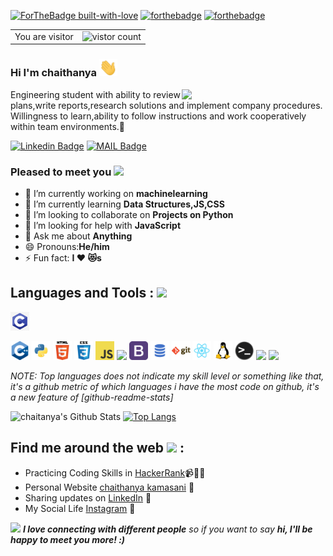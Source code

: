 [![ForTheBadge built-with-love](http://ForTheBadge.com/images/badges/built-with-love.svg)](https://GitHub.com/iamchaithanyak/)  [![forthebadge](https://forthebadge.com/images/badges/winter-is-coming.svg)](https://forthebadge.com) [![forthebadge](https://forthebadge.com/images/badges/makes-people-smile.svg)](https://forthebadge.com)
<table>
  <tr>
    <td>You are visitor</td>
    <td><img src="https://profile-counter.glitch.me/iamchaithanyak/count.svg" alt="vistor count" height="50" /></td>
  </tr>
</table>

### Hi I'm chaithanya <img src="https://github.com/iamchaithanyak/iamchaithanyak/blob/master/Hi.gif" width="29px">
<img align='right' src="https://media.giphy.com/media/M9gbBd9nbDrOTu1Mqx/giphy.gif" width="230">
Engineering student with ability to review plans,write reports,research solutions and implement company procedures. Willingness to learn,ability to follow instructions and work cooperatively within team environments.🎀

[![Linkedin Badge](https://img.shields.io/badge/-iamchaitanyak-blue?style=flat-square&logo=Linkedin&logoColor=white&link=https://www.linkedin.com/in/iamshubhamg/)](https://www.linkedin.com/in/iamchaithanyak/)
[![MAIL Badge](https://img.shields.io/badge/-kchaithanya125@gmail.com-c14438?style=flat-square&logo=Gmail&logoColor=white&link=mailto:shubhamgiri2000office@gmail.com)](mailto:kchaithanya125@gmail.com)
 
### Pleased to meet you <img src="https://camo.githubusercontent.com/7bf64c0124cdd39d5abc7bc192debd43dd4aae6c/68747470733a2f2f656d6f6a69732e736c61636b6d6f6a69732e636f6d2f656d6f6a69732f696d616765732f313533313834393433302f343234362f626c6f622d73756e676c61737365732e6769663f31353331383439343330" width="29px">

- 🔭 I’m currently working on <b>machinelearning</b>
- 🌱 I’m currently learning <b>Data Structures,JS,CSS</b>
- 👯 I’m looking to collaborate on <b>Projects on Python</b>
- 🤔 I’m looking for help with <b>JavaScript</b>
- 💬 Ask me about <b>Anything</b>
- 😄 Pronouns:<b>He/him</b>
- ⚡ Fun fact: <b>I ❤️ 😻s</b>

## Languages and Tools : <img src="https://camo.githubusercontent.com/40dff491d4e8123af55298ef908faedb66c463e5/68747470733a2f2f6d656469612e67697068792e636f6d2f6d656469612f57556c706c634d704f43456d5447427442572f67697068792e676966" width="39px">
<code><img height="30" src="https://github.com/iamchaithanyak/iamchaithanyak/blob/master/the-c-programming-language-computer-programming-png-1600x1600px-c-programming-language-png-820_819.jpg"></code>

<code><img height="30" src="https://raw.githubusercontent.com/github/explore/80688e429a7d4ef2fca1e82350fe8e3517d3494d/topics/cpp/cpp.png"></code>
<code><img height="30" src="https://raw.githubusercontent.com/github/explore/80688e429a7d4ef2fca1e82350fe8e3517d3494d/topics/python/python.png"></code>
<code><img height="30" src="https://raw.githubusercontent.com/github/explore/80688e429a7d4ef2fca1e82350fe8e3517d3494d/topics/html/html.png"></code>
<code><img height="30" src="https://raw.githubusercontent.com/github/explore/80688e429a7d4ef2fca1e82350fe8e3517d3494d/topics/css/css.png"></code>
<code><img height="30" src="https://raw.githubusercontent.com/github/explore/80688e429a7d4ef2fca1e82350fe8e3517d3494d/topics/javascript/javascript.png"></code>
<code><img height="30" src="https://sjardo.com/wp-content/uploads/2019/03/2000px-Sass_Logo_Color.svg_-1536x1152.png"></code>
<code><img height="30" src="https://raw.githubusercontent.com/github/explore/80688e429a7d4ef2fca1e82350fe8e3517d3494d/topics/bootstrap/bootstrap.png"></code>
<code><img height="30" src="https://raw.githubusercontent.com/github/explore/80688e429a7d4ef2fca1e82350fe8e3517d3494d/topics/sql/sql.png"></code>
<code><img height="30" src="https://raw.githubusercontent.com/github/explore/80688e429a7d4ef2fca1e82350fe8e3517d3494d/topics/git/git.png"></code>
<code><img height="30" src="https://raw.githubusercontent.com/github/explore/80688e429a7d4ef2fca1e82350fe8e3517d3494d/topics/react/react.png"></code>
<code><img height="30" src="https://raw.githubusercontent.com/github/explore/80688e429a7d4ef2fca1e82350fe8e3517d3494d/topics/linux/linux.png"></code>
<code><img height="30" src="https://raw.githubusercontent.com/github/explore/80688e429a7d4ef2fca1e82350fe8e3517d3494d/topics/terminal/terminal.png"></code>
<code><img height="30" src="https://upload.wikimedia.org/wikipedia/commons/2/2d/Visual_Studio_Code_1.18_icon.svg"></code>
<code><img height="30" src="https://github.com/iamshubhamg/iamshubhamg/blob/master/Assests/5f2ffc928c1d2.png"></code>

*NOTE: Top languages does not indicate my skill level or something like that, it's a github metric of which languages i have the most code on github, it's a new feature of [github-readme-stats]*

![chaitanya's Github Stats](https://github-readme-stats.vercel.app/api?username=iamchaithanyak&show_icons=true&theme=radical)       [![Top Langs](https://github-readme-stats.vercel.app/api/top-langs/?username=iamchaithanyak&theme=radical)](https://github.com/iamchaithanyak/github-readme-stats)


## Find me around the web <img src="https://github.com/iamchaithanyak/iamchaithanyak/blob/master/Assests/Earth.gif" width="24px"> :
- Practicing Coding Skills in <a href="https://www.hackerrank.com">HackerRank</a>📹✍🏾
- Personal Website <a href="https://iamchaithanyak.github.io">chaithanya kamasani</a> 🏓
- Sharing updates on <a href="https://www.linkedin.com/in/iamchaithanyak/">LinkedIn</a> 💼
- My Social Life <a href="https://www.instagram.com/chaithanya_kh">Instagram</a> 💞

<img src="https://camo.githubusercontent.com/6ba7b982e69849c28d40e15131d5557cd65455a6/68747470733a2f2f6d656469612e67697068792e636f6d2f6d656469612f4c6e516a7057614f4e386e68723231764e572f67697068792e676966" width="39px">  *<b>I love connecting with different people</b> so if you want to say <b>hi, I'll be happy to meet you more! :)</b>*
